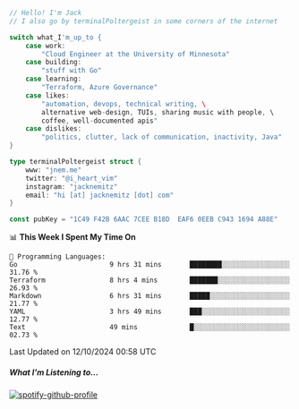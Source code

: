 ```go
// Hello! I'm Jack
// I also go by terminalPoltergeist in some corners of the internet

switch what_I'm_up_to {
    case work:
        "Cloud Engineer at the University of Minnesota"
    case building:
        "stuff with Go"
    case learning:
        "Terraform, Azure Governance"
    case likes:
        "automation, devops, technical writing, \
        alternative web-design, TUIs, sharing music with people, \
        coffee, well-documented apis"
    case dislikes:
        "politics, clutter, lack of communication, inactivity, Java"
}

type terminalPoltergeist struct {
    www: "jnem.me"
    twitter: "@i_heart_vim"
    instagram: "jacknemitz"
    email: "hi [at] jacknemitz [dot] com"
}

const pubKey = "1C49 F42B 6AAC 7CEE B18D  EAF6 0EEB C943 1694 A88E"
```

<!--START_SECTION:waka-->
📊 **This Week I Spent My Time On** 

```text
💬 Programming Languages: 
Go                       9 hrs 31 mins       ████████░░░░░░░░░░░░░░░░░   31.76 % 
Terraform                8 hrs 4 mins        ███████░░░░░░░░░░░░░░░░░░   26.93 % 
Markdown                 6 hrs 31 mins       █████░░░░░░░░░░░░░░░░░░░░   21.77 % 
YAML                     3 hrs 49 mins       ███░░░░░░░░░░░░░░░░░░░░░░   12.77 % 
Text                     49 mins             █░░░░░░░░░░░░░░░░░░░░░░░░   02.73 % 
```


 Last Updated on 12/10/2024 00:58 UTC
<!--END_SECTION:waka-->

##### What I'm Listening to...

[![spotify-github-profile](https://jnem.me/listening-item?maxAge=2592000)](https://jnem.me/listening)
